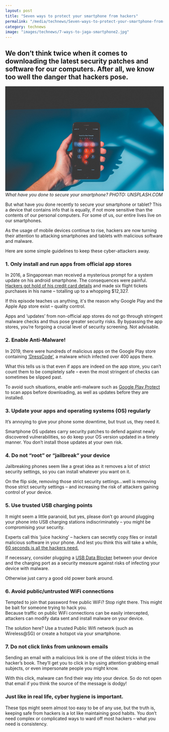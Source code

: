 ```yaml
---
layout: post
title: "Seven ways to protect your smartphone from hackers"
permalink: "/media/technews/Seven-ways-to-protect-your-smartphone-from-hackers"
category: technews
image: "images/technews/7-ways-to-jaga-smartphone2.jpg"
---
```


We don’t think twice when it comes to downloading the latest security patches and software for our computers. After all, we know too well the danger that hackers pose. 
---

![What have you done to secure your smartphone?](/images/technews/7-ways-to-jaga-smartphone2.jpg)
*What have you done to secure your smartphone? PHOTO: UNSPLASH.COM*

But what have you done recently to secure your smartphone or tablet? This a device that contains info that is equally, if not more sensitive than the contents of our personal computers. For some of us, our entire lives live on our smartphones. 

As the usage of mobile devices continue to rise, hackers are now turning their attention to attacking smartphones and tablets with malicious software and malware. 

Here are some simple guidelines to keep these cyber-attackers away. 


### **1. Only install and run apps from official app stores**

In 2016, a Singaporean man received a mysterious prompt for a system update on his android smartphone. The consequences were painful.
[Hackers got hold of his credit card details](https://www.straitstimes.com/singapore/man-in-row-with-bank-over-hacked-phone) and made six flight tickets purchases in his name – totalling up to a whopping $12,327.

If this episode teaches us anything, it's the reason why Google Play and the Apple App store exist – quality control.  

Apps and ‘updates’ from non-official app stores do not go through stringent malware checks and thus pose greater security risks. By bypassing the app stores, you’re forgoing a crucial level of security screening. Not advisable. 

### **2. Enable Anti-Malware!**

In 2019, there were hundreds of malicious apps on the Google Play store containing [‘DressCode’](https://us.norton.com/internetsecurity-emerging-threats-hundreds-of-android-apps-containing-dresscode-malware-hiding-in-google-play-store.html), a malware which infected over 400 apps there. 

What this tells us is that even if apps are indeed on the app store, you can’t count them to be completely safe – even the most stringent of checks can sometimes be slipped past. 

To avoid such situations, enable anti-malware such as [Google Play Protect](https://www.cnet.com/how-to/how-to-check-your-android-phone-for-malicious-apps/) to scan apps before downloading, as well as updates before they are installed.


### **3. Update your apps and operating systems (OS) regularly**

It’s annoying to give your phone some downtime, but trust us, they need it. 

Smartphone OS updates carry security patches to defend against newly discovered vulnerabilities, so do keep your OS version updated in a timely manner. You don’t install those updates at your own risk.

### **4. Do not “root” or “jailbreak” your device**

Jailbreaking phones seem like a great idea as it removes a lot of strict security settings, so you can install whatever you want on it. 

On the flip side, removing those strict security settings...well is removing those strict security settings – and increasing the risk of attackers gaining control of your device. 

### **5. Use trusted USB charging points**
It might seem a little paranoid, but yes, please don’t go around plugging your phone into USB charging stations indiscriminately – you might be compromising your security. 

Experts call this ‘juice hacking’ – hackers can secretly copy files or install malicious software in your phone. And lest you think this will take a while, [60 seconds is all the hackers need.](https://theconversation.com/charging-your-phone-using-a-public-usb-port-beware-of-juice-jacking-130947) 

If necessary, consider plugging a [USB Data Blocker](https://www.pcworld.com/article/3454899/traveling-this-7-gadget-protects-your-phone-from-treacherous-usb-charging-ports.html) between your device and the charging port as a security measure against risks of infecting your device with malware.

Otherwise just carry a good old power bank around.  

### **6. Avoid public/untrusted WiFi connections**

Tempted to join that password free public WiFi? Stop right there. This might be bait for someone trying to hack you.  
Because traffic on public WiFi connections can be easily intercepted, attackers can modify data sent and install malware on your device.

The solution here?  Use a trusted Public Wifi network (such as Wireless@SG) or create a hotspot via your smartphone. 

### **7. Do not click links from unknown emails**

Sending an email with a malicious link is one of the oldest tricks in the hacker’s book. They’ll get you to click in by using attention grabbing email subjects, or even impersonate people you might know.

With this click, malware can find their way into your device. So do not open that email if you think the source of the message is dodgy! 

### **Just like in real life,  cyber hygiene is important.**
These tips might seem almost too easy to be of any use, but the truth is, keeping safe from hackers is a lot like maintaining good habits. You don’t need complex or complicated ways to ward off most hackers – what you need is consistency. 

